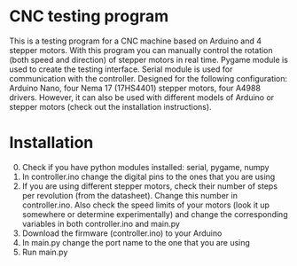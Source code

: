 # CNC testing program
This is a testing program for a CNC machine based on Arduino and 4 stepper motors. With this program you can manually control the rotation (both speed and direction) of stepper motors in real time. Pygame module is used to create the testing interface. Serial module is used for communication with the controller. Designed for the following configuration: Arduino Nano, four Nema 17 (17HS4401) stepper motors, four A4988 drivers. However, it can also be used with different models of Arduino or stepper motors (check out the installation instructions). 

# Installation
0) Check if you have python modules installed: serial, pygame, numpy
1) In controller.ino change the digital pins to the ones that you are using
2) If you are using different stepper motors, check their number of steps per revolution (from the datasheet). Change this number in controller.ino. Also check the speed limits of your motors (look it up somewhere or determine experimentally) and change the corresponding variables in both controller.ino and main.py
3) Download the firmware (controller.ino) to your Arduino
4) In main.py change the port name to the one that you are using
5) Run main.py
